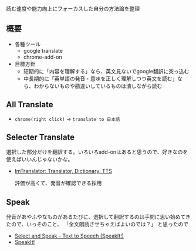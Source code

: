 読む速度や能力向上にフォーカスした自分の方法論を整理

## 概要
- 各種ツール
  - google translate
  - chrome-add-on
- 目標方針
  - 短期的に「内容を理解する」なら、英文見ないでgoogle翻訳に突っ込む
  - 中長期的に「英単語の発音・意味を正しく理解しつつ英文を読む」なら、わからないものや勘違いしているものは潰しながら読む

## All Translate
- `chrome(right click)` -> `translate to 日本語`

## Selecter Translate
選択した部分だけを翻訳する。いろいろadd-onはあると思うので、好きなのを使えばいいんじゃないかな。

- [ImTranslator: Translator, Dictionary, TTS](https://chrome.google.com/webstore/detail/imtranslator-translator-d/noaijdpnepcgjemiklgfkcfbkokogabh)

  評価が高くて、発音が確認できる採用

## Speak

発音があやふやなものがあるたびに、選択して翻訳するのは手間に思い始めてきたので、いっそのこと、
「全文朗読させちゃえばよいのでは？」
と思ったので

- [Select and Speak - Text to Speech (SpeakIt!)](https://chrome.google.com/webstore/detail/select-and-speak-text-to/gfjopfpjmkcfgjpogepmdjmcnihfpokn)
- [SpeakIt!](https://chrome.google.com/webstore/detail/speakit/pgeolalilifpodheeocdmbhehgnkkbak/related)

